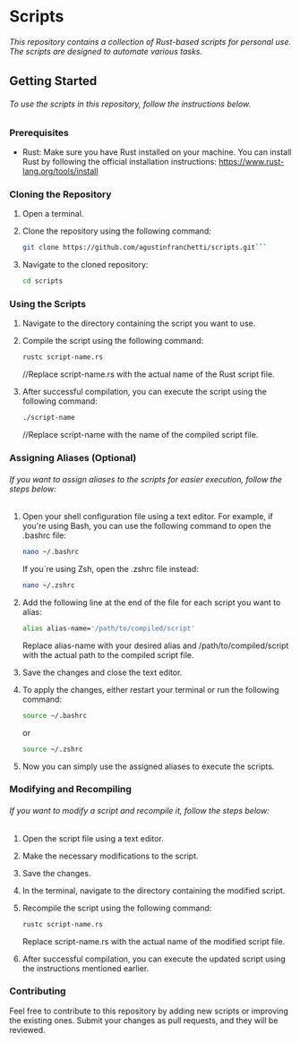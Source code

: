 # Scripts

###### This repository contains a collection of Rust-based scripts for personal use. The scripts are designed to automate various tasks.

## Getting Started

###### To use the scripts in this repository, follow the instructions below.

### Prerequisites

- Rust: Make sure you have Rust installed on your machine. You can install Rust by following the official installation instructions: https://www.rust-lang.org/tools/install

### Cloning the Repository

1. Open a terminal.

2. Clone the repository using the following command:

   ```bash
   git clone https://github.com/agustinfranchetti/scripts.git```
3. Navigate to the cloned repository:

    ```bash 
    cd scripts
### Using the Scripts
1. Navigate to the directory containing the script you want to use.

2. Compile the script using the following command:

    ```bash 
    rustc script-name.rs
    ```
    //Replace script-name.rs with the actual name of the Rust script file.

3. After successful compilation, you can execute the script using the following command:

    ```bash
    ./script-name
    ```
    //Replace script-name with the name of the compiled script file.

### Assigning Aliases (Optional)
###### If you want to assign aliases to the scripts for easier execution, follow the steps below:

1. Open your shell configuration file using a text editor. For example, if you're using Bash, you can use the following command to open the .bashrc file:

    ```bash 
    nano ~/.bashrc
    ```
    If you`re using Zsh, open the .zshrc file instead:
    ```bash
    nano ~/.zshrc
    ```
2. Add the following line at the end of the file for each script you want to alias:

    ```bash
    alias alias-name='/path/to/compiled/script'
    ```
    Replace alias-name with your desired alias and /path/to/compiled/script with the actual path to the compiled script file.

3. Save the changes and close the text editor.

4. To apply the changes, either restart your terminal or run the following command:

    ```bash
    source ~/.bashrc
    ```
    or
    ```bash
    source ~/.zshrc
    ```
5. Now you can simply use the assigned aliases to execute the scripts.

### Modifying and Recompiling
###### If you want to modify a script and recompile it, follow the steps below:

1. Open the script file using a text editor.

2. Make the necessary modifications to the script.

3. Save the changes.

4. In the terminal, navigate to the directory containing the modified script.

5. Recompile the script using the following command:
    ```bash
    rustc script-name.rs
    ```
    Replace script-name.rs with the actual name of the modified script file.

6. After successful compilation, you can execute the updated script using the instructions mentioned earlier.

### Contributing
Feel free to contribute to this repository by adding new scripts or improving the existing ones. Submit your changes as pull requests, and they will be reviewed.
